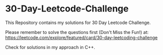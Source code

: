 # 30-Day-Leetcode-Challenge
This Repository contains my solutions for 30 Day Leetcode Challenge.

Please remember to solve the questions first (Don't Miss the Fun!) at: 
https://leetcode.com/explore/featured/card/30-day-leetcoding-challenge

Check for solutions in my approach in C++.
